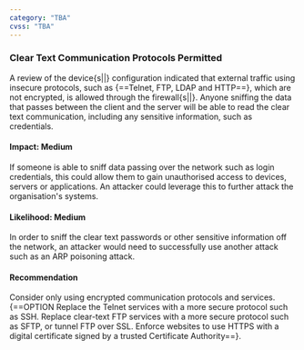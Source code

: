 ```yaml
---
category: "TBA"
cvss: "TBA"
---
```

### Clear Text Communication Protocols Permitted
A review of the device{s||} configuration indicated that external traffic using insecure protocols, such as {==Telnet, FTP, LDAP and HTTP==}, which are not encrypted, is allowed through the firewall{s||}. Anyone sniffing the data that passes between the client and the server will be able to read the clear text communication, including any sensitive information, such as credentials.
#### Impact: Medium
If someone is able to sniff data passing over the network such as login credentials, this could allow them to gain unauthorised access to devices, servers or applications. An attacker could leverage this to further attack the organisation's systems.
#### Likelihood: Medium
In order to sniff the clear text passwords or other sensitive information off the network, an attacker would need to successfully use another attack such as an ARP poisoning attack.
#### Recommendation
Consider only using encrypted communication protocols and services. {==OPTION Replace the Telnet services with a more secure protocol such as SSH. Replace clear-text FTP services with a more secure protocol such as SFTP, or tunnel FTP over SSL. Enforce websites to use HTTPS with a digital certificate signed by a trusted Certificate Authority==}.
